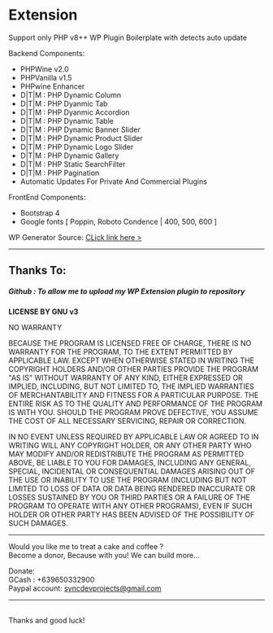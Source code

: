 # Extension
Support only PHP v8++ WP Plugin Boilerplate with detects auto update

Backend Components: 
- PHPWine v2.0
- PHPVanilla v1.5
- PHPwine Enhancer 
- D|T|M : PHP Dynamic Column          
- D|T|M : PHP Dyanmic Tab             
- D|T|M : PHP Dyanmic Accordion       
- D|T|M : PHP Dynamic Table           
- D|T|M : PHP Dynamic Banner Slider   
- D|T|M : PHP Dynamic Product Slider  
- D|T|M : PHP Dynamic Logo Slider     
- D|T|M : PHP Dynamic Gallery        
- D|T|M : PHP Static SearchFilter 
- D|T|M : PHP Pagination 
- Automatic Updates For Private And Commercial Plugins 

FrontEnd Components: 
- Bootstrap 4
- Google fonts [ Poppin, Roboto Condence | 400, 500, 600 ]


WP Generator Source: <a href="https://wppb.me/"> CLick link here > </a>

<hr /> 

<h2>Thanks To:</h2>
<h5>
Github : To allow me to upload my WP Extension plugin to repository<br /> 
</h5>

__LICENSE BY GNU v3__

NO WARRANTY

BECAUSE THE PROGRAM IS LICENSED FREE OF CHARGE, THERE IS NO WARRANTY FOR THE PROGRAM, TO THE EXTENT PERMITTED BY APPLICABLE LAW.  EXCEPT WHEN OTHERWISE STATED IN WRITING THE COPYRIGHT HOLDERS AND/OR OTHER PARTIES PROVIDE THE PROGRAM "AS IS" WITHOUT WARRANTY OF ANY KIND, EITHER EXPRESSED OR IMPLIED, INCLUDING, BUT NOT LIMITED TO, THE IMPLIED WARRANTIES OF MERCHANTABILITY AND FITNESS FOR A PARTICULAR PURPOSE.  THE ENTIRE RISK AS TO THE QUALITY AND PERFORMANCE OF THE PROGRAM IS WITH YOU.  SHOULD THE PROGRAM PROVE DEFECTIVE, YOU ASSUME THE COST OF ALL NECESSARY SERVICING, REPAIR OR CORRECTION.

IN NO EVENT UNLESS REQUIRED BY APPLICABLE LAW OR AGREED TO IN WRITING WILL ANY COPYRIGHT HOLDER, OR ANY OTHER PARTY WHO MAY MODIFY AND/OR REDISTRIBUTE THE PROGRAM AS PERMITTED ABOVE, BE LIABLE TO YOU FOR DAMAGES, INCLUDING ANY GENERAL, SPECIAL, INCIDENTAL OR CONSEQUENTIAL DAMAGES ARISING OUT OF THE USE OR INABILITY TO USE THE PROGRAM (INCLUDING BUT NOT LIMITED TO LOSS OF DATA OR DATA BEING RENDERED INACCURATE OR LOSSES SUSTAINED BY YOU OR THIRD PARTIES OR A FAILURE OF THE PROGRAM TO OPERATE WITH ANY OTHER PROGRAMS), EVEN IF SUCH HOLDER OR OTHER PARTY HAS BEEN ADVISED OF THE POSSIBILITY OF SUCH DAMAGES.
<br />

<hr />
Would you like me to treat a cake and coffee ? <br />
Become a donor, Because with you! We can build more... 

Donate: <br />
GCash : +639650332900 <br /> 
Paypal account: syncdevprojects@gmail.com
<hr />
<br />
Thanks and good luck! 
